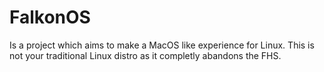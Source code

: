 # FalkonOS
Is a project which aims to make a MacOS like experience for Linux.
This is not your traditional Linux distro as it completly abandons the FHS.
